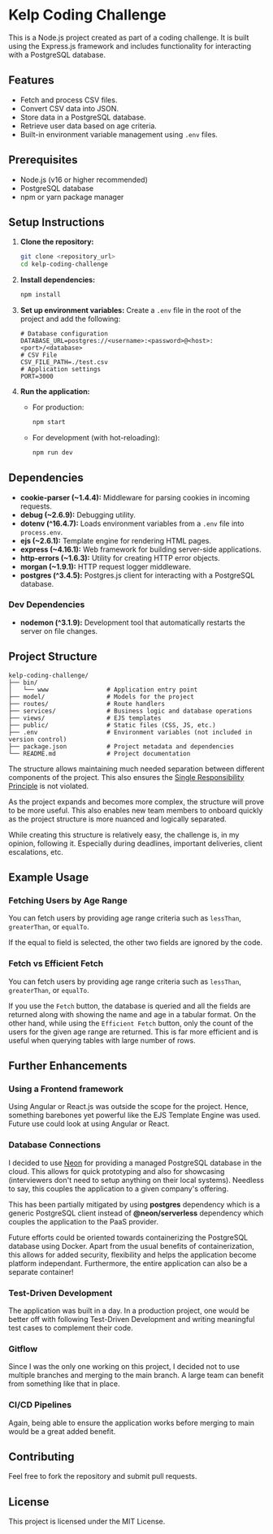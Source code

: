 # Kelp Coding Challenge

This is a Node.js project created as part of a coding challenge. It is built using the Express.js framework and includes functionality for interacting with a PostgreSQL database.

## Features
- Fetch and process CSV files.
- Convert CSV data into JSON.
- Store data in a PostgreSQL database.
- Retrieve user data based on age criteria.
- Built-in environment variable management using `.env` files.

## Prerequisites
- Node.js (v16 or higher recommended)
- PostgreSQL database
- npm or yarn package manager

## Setup Instructions

1. **Clone the repository:**
   ```bash
   git clone <repository_url>
   cd kelp-coding-challenge
   ```

2. **Install dependencies:**
   ```bash
   npm install
   ```

3. **Set up environment variables:**
   Create a `.env` file in the root of the project and add the following:
   ```env
   # Database configuration
   DATABASE_URL=postgres://<username>:<password>@<host>:<port>/<database>
   # CSV File
   CSV_FILE_PATH=./test.csv
   # Application settings
   PORT=3000
   ```

4. **Run the application:**
   - For production:
     ```bash
     npm start
     ```
   - For development (with hot-reloading):
     ```bash
     npm run dev
     ```

## Dependencies

- **cookie-parser (~1.4.4):** Middleware for parsing cookies in incoming requests.
- **debug (~2.6.9):** Debugging utility.
- **dotenv (^16.4.7):** Loads environment variables from a `.env` file into `process.env`.
- **ejs (~2.6.1):** Template engine for rendering HTML pages.
- **express (~4.16.1):** Web framework for building server-side applications.
- **http-errors (~1.6.3):** Utility for creating HTTP error objects.
- **morgan (~1.9.1):** HTTP request logger middleware.
- **postgres (^3.4.5):** Postgres.js client for interacting with a PostgreSQL database.

### Dev Dependencies

- **nodemon (^3.1.9):** Development tool that automatically restarts the server on file changes.

## Project Structure
```
kelp-coding-challenge/
├── bin/
│   └── www                # Application entry point
├── model/                 # Models for the project
├── routes/                # Route handlers
├── services/              # Business logic and database operations
├── views/                 # EJS templates
├── public/                # Static files (CSS, JS, etc.)
├── .env                   # Environment variables (not included in version control)
├── package.json           # Project metadata and dependencies
└── README.md              # Project documentation
```

The structure allows maintaining much needed separation between different components of the project. This also ensures the [Single Responsibility Principle](https://en.wikipedia.org/wiki/Single-responsibility_principle) is not violated.

As the project expands and becomes more complex, the structure will prove to be more useful. This also enables new team members to onboard quickly as the project structure is more nuanced and logically separated.

While creating this structure is relatively easy, the challenge is, in my opinion, following it. Especially during deadlines, important deliveries, client escalations, etc.

## Example Usage
### Fetching Users by Age Range
You can fetch users by providing age range criteria such as `lessThan`, `greaterThan`, or `equalTo`.

If the equal to field is selected, the other two fields are ignored by the code.

### Fetch vs Efficient Fetch
You can fetch users by providing age range criteria such as `lessThan`, `greaterThan`, or `equalTo`.

If you use the `Fetch` button, the database is queried and all the fields are returned along with showing the name and age in a tabular format. On the other hand, while using the `Efficient Fetch` button, only the count of the users for the given age range are returned. This is far more efficient and is useful when querying tables with large number of rows.

## Further Enhancements
### Using a Frontend framework
Using Angular or React.js was outside the scope for the project. Hence, something barebones yet powerful like the EJS Template Engine was used. Future use could look at using Angular or React.

### Database Connections
I decided to use [Neon](https://neon.tech) for providing a managed PostgreSQL database in the cloud. This allows for quick prototyping and also for showcasing (interviewers don't need to setup anything on their local systems). Needless to say, this couples the application to a given company's offering.

This has been partially mitigated by using **postgres** dependency which is a generic PostgreSQL client instead of **@neon/serverless** dependency which couples the application to the PaaS provider. 

Future efforts could be oriented towards containerizing the PostgreSQL database using Docker. Apart from the usual benefits of containerization, this allows for added security, flexibility and helps the application become platform independant. Furthermore, the entire application can also be a separate container!

### Test-Driven Development
The application was built in a day. In a production project, one would be better off with following Test-Driven Development and writing meaningful test cases to complement their code.

### Gitflow
Since I was the only one working on this project, I decided not to use multiple branches and merging to the main branch. A large team can benefit from something like that in place.

### CI/CD Pipelines
Again, being able to ensure the application works before merging to main would be a great added benefit.

## Contributing
Feel free to fork the repository and submit pull requests.

## License
This project is licensed under the MIT License.

